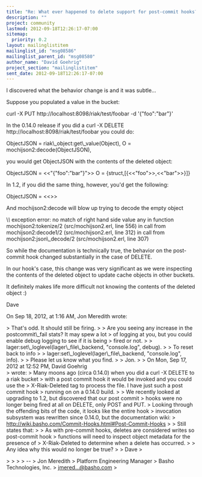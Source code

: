 ```yaml
---
title: "Re: What ever happened to delete support for post-commit hooks?"
description: ""
project: community
lastmod: 2012-09-18T12:26:17-07:00
sitemap:
  priority: 0.2
layout: mailinglistitem
mailinglist_id: "msg08586"
mailinglist_parent_id: "msg08580"
author_name: "David Goehrig"
project_section: "mailinglistitem"
sent_date: 2012-09-18T12:26:17-07:00
---
```



I discovered what the behavior change is and it was subtle…

Suppose you populated a value in the bucket:

 curl -X PUT http://localhost:8098/riak/test/foobar -d '{"foo":"bar"}'

In the 0.14.0 release if you did a curl -X DELETE 
http://localhost:8098/riak/test/foobar you could do:

 ObjectJSON = riak\\_object:get\\_value(Object),
 O = mochijson2:decode(ObjectJSON),

you would get ObjectJSON with the contents of the deleted object:

 ObjectJSON = &lt;&lt;"{"foo":"bar"}"&gt;&gt;
 O = {struct,[{&lt;&lt;"foo"&gt;&gt;,&lt;&lt;"bar"&gt;&gt;}]}

In 1.2, if you did the same thing, however, you'd get the following:

 ObjectJSON = &lt;&lt;&gt;&gt;

And mochijson2:decode will blow up trying to decode the empty object

 \\*\\* exception error: no match of right hand side value any
 in function mochijson2:tokenize/2 (src/mochijson2.erl, line 556)
 in call from mochijson2:decode1/2 (src/mochijson2.erl, line 312)
 in call from mochijson2:json\\_decode/2 (src/mochijson2.erl, line 
307)

So while the documentation is technically true, the behavior on the post-commit 
hook changed substantially in the case of DELETE.

In our hook's case, this change was very significant as we were inspecting the 
contents of the deleted object to update cache objects in other buckets.

It definitely makes life more difficult not knowing the contents of the deleted 
object :)

Dave

On Sep 18, 2012, at 1:16 AM, Jon Meredith wrote:

&gt; That's odd. It should still be firing. 
&gt; 
&gt; Are you seeing any increase in the postcommit\\_fail stats? It may spew a lot 
&gt; of logging at you, but you could enable debug logging to see if it is being 
&gt; fired or not.
&gt; 
&gt; lager:set\\_loglevel(lager\\_file\\_backend, "console.log", debug).
&gt; 
&gt; To reset back to info
&gt; 
&gt; lager:set\\_loglevel(lager\\_file\\_backend, "console.log", info).
&gt; 
&gt; Please let us know what you find.
&gt; 
&gt; Jon.
&gt; 
&gt; On Mon, Sep 17, 2012 at 12:52 PM, David Goehrig  
&gt; wrote:
&gt; Many moons ago (circa 0.14.0) when you did a curl -X DELETE to a riak bucket 
&gt; with a post commit hook it would be invoked and you could use the 
&gt; X-Riak-Deleted tag to process the file. I have just such a post commit hook 
&gt; running on on a 0.14.0 build. 
&gt; 
&gt; We recently looked at upgrading to 1.2, but discovered that our post commit 
&gt; hooks were no longer being fired at all on DELETE, only POST and PUT. 
&gt; Looking through the offending bits of the code, it looks like the entire hook 
&gt; invocation subsystem was rewritten since 0.14.0, but the documentation wiki: 
&gt; http://wiki.basho.com/Commit-Hooks.html#Post-Commit-Hooks
&gt; 
&gt; Still states that:
&gt; 
&gt; As with pre-commit hooks, deletes are considered writes so post-commit hook 
&gt; functions will need to inspect object metadata for the presence of 
&gt; X-Riak-Deleted to determine when a delete has occurred. 
&gt; 
&gt; Any idea why this would no longer be true?
&gt; 
&gt; Dave
&gt; 
 
&gt; 
&gt; 
&gt; 
&gt; -- 
&gt; Jon Meredith
&gt; Platform Engineering Manager
&gt; Basho Technologies, Inc.
&gt; jmered...@basho.com
&gt; 

